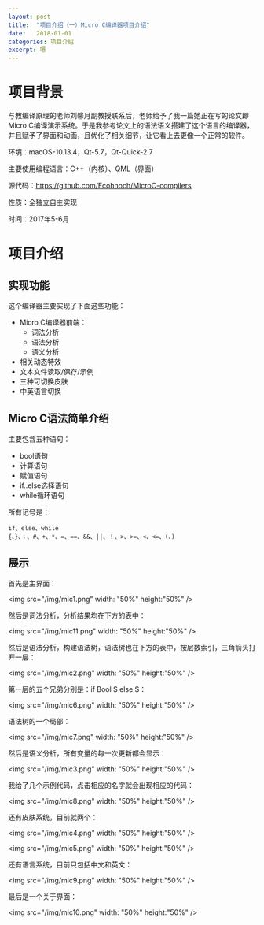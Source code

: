 ```yaml
---
layout: post
title:  "项目介绍（一）Micro C编译器项目介绍"
date:   2018-01-01
categories: 项目介绍
excerpt: 嗯
---
```

<script type="text/javascript" src="http://cdn.mathjax.org/mathjax/latest/MathJax.js?config=TeX-AMS-MML_HTMLorMML"></script>

<script type="text/x-mathjax-config">
    MathJax.Hub.Config({
        tex2jax: {inlineMath: [['$', '$']]},
        messageStyle: "none"
    });
</script>

# 项目背景

与教编译原理的老师刘馨月副教授联系后，老师给予了我一篇她正在写的论文即Micro C编译演示系统。于是我参考论文上的语法语义搭建了这个语言的编译器，并且赋予了界面和动画，且优化了相关细节，让它看上去更像一个正常的软件。

环境：macOS-10.13.4，Qt-5.7，Qt-Quick-2.7

主要使用编程语言：C++（内核）、QML（界面）

源代码：https://github.com/Ecohnoch/MicroC-compilers

性质：全独立自主实现

时间：2017年5-6月

# 项目介绍

## 实现功能

这个编译器主要实现了下面这些功能：

* Micro C编译器前端：
    * 词法分析
    * 语法分析
    * 语义分析
* 相关动态特效
* 文本文件读取/保存/示例
* 三种可切换皮肤
* 中英语言切换

## Micro C语法简单介绍

主要包含五种语句：

* bool语句
* 计算语句
* 赋值语句
* if..else选择语句
* while循环语句

所有记号是：

```
if、else、while
{、}、；、#、+、*、=、==、&&、||、！、>、>=、<、<=、(、)
```

## 展示

首先是主界面：

<img src="/img/mic1.png" width: "50%" height:"50%" />

然后是词法分析，分析结果均在下方的表中：

<img src="/img/mic11.png" width: "50%" height:"50%" />

然后是语法分析，构建语法树，语法树也在下方的表中，按层数索引，三角箭头打开一层：

<img src="/img/mic2.png" width: "50%" height:"50%" />

第一层的五个兄弟分别是：if Bool S else S：

<img src="/img/mic6.png" width: "50%" height:"50%" />

语法树的一个局部：

<img src="/img/mic7.png" width: "50%" height:"50%" />

然后是语义分析，所有变量的每一次更新都会显示：

<img src="/img/mic3.png" width: "50%" height:"50%" />

我给了几个示例代码，点击相应的名字就会出现相应的代码：

<img src="/img/mic8.png" width: "50%" height:"50%" />

还有皮肤系统，目前就两个：

<img src="/img/mic4.png" width: "50%" height:"50%" />

<img src="/img/mic5.png" width: "50%" height:"50%" />

还有语言系统，目前只包括中文和英文：

<img src="/img/mic9.png" width: "50%" height:"50%" />

最后是一个关于界面：

<img src="/img/mic10.png" width: "50%" height:"50%" />


